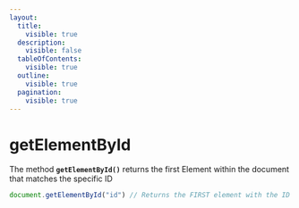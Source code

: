 ```yaml
---
layout:
  title:
    visible: true
  description:
    visible: false
  tableOfContents:
    visible: true
  outline:
    visible: true
  pagination:
    visible: true
---
```


# getElementById

The method **`getElementById()`** returns the first Element within the document that matches the specific ID

```javascript
document.getElementById("id") // Returns the FIRST element with the ID of id
```
